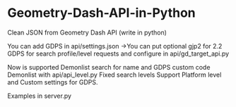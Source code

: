 # Geometry-Dash-API-in-Python
Clean JSON from Geometry Dash API (write in python)

You can add GDPS in api/settings.json
 ->You can put optional gjp2 for 2.2 GDPS for search profile/level requests and configure in api/gd_target_api.py

Now is supported Demonlist search for name and GDPS custom code Demonlist with api/api_level.py
Fixed search levels
Support Platform level and Custom settings for GDPS.

Examples in server.py
